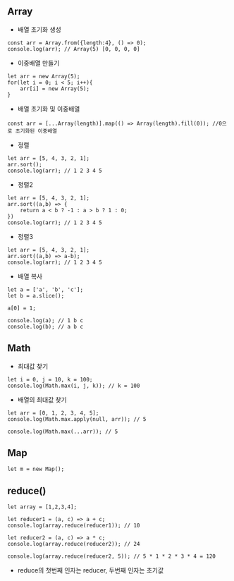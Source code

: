 ## Array
- 배열 초기화 생성
```
const arr = Array.from({length:4}, () => 0);
console.log(arr); // Array(5) [0, 0, 0, 0]
```

- 이중배열 만들기
```
let arr = new Array(5);
for(let i = 0; i < 5; i++){
    arr[i] = new Array(5);
}
```
- 배열 초기화 및 이중배열
```
const arr = [...Array(length)].map(() => Array(length).fill(0)); //0으로 초기화된 이중배열
```

- 정렬
```
let arr = [5, 4, 3, 2, 1];
arr.sort();
console.log(arr); // 1 2 3 4 5
```

- 정렬2
```
let arr = [5, 4, 3, 2, 1];
arr.sort((a,b) => {
    return a < b ? -1 : a > b ? 1 : 0;
})
console.log(arr); // 1 2 3 4 5
```

- 정렬3
```
let arr = [5, 4, 3, 2, 1];
arr.sort((a,b) => a-b);
console.log(arr); // 1 2 3 4 5
```

- 배열 복사
```
let a = ['a', 'b', 'c'];
let b = a.slice();

a[0] = 1;

console.log(a); // 1 b c
console.log(b); // a b c
```


## Math
- 최대값 찾기
```
let i = 0, j = 10, k = 100;
console.log(Math.max(i, j, k)); // k = 100
```

- 배열의 최대값 찾기
```
let arr = [0, 1, 2, 3, 4, 5];
console.log(Math.max.apply(null, arr)); // 5

console.log(Math.max(...arr)); // 5
```


## Map
```
let m = new Map();
```


## reduce()
```
let array = [1,2,3,4];

let reducer1 = (a, c) => a + c;
console.log(array.reduce(reducer1)); // 10

let reducer2 = (a, c) => a * c;
console.log(array.reduce(reducer2)); // 24

console.log(array.reduce(reducer2, 5)); // 5 * 1 * 2 * 3 * 4 = 120
```
- reduce의 첫번째 인자는 reducer, 두번째 인자는 초기값